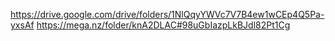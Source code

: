 https://drive.google.com/drive/folders/1NlQqyYWVc7V7B4ew1wCEp4Q5Pa-yxsAf
https://mega.nz/folder/knA2DLAC#98uGbIazpLkBJdl82Pt1Cg